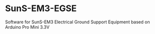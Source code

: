 # SunS-EM3-EGSE
Software for SunS-EM3 Electrical Ground Support Equipment based on Arduino Pro Mini 3.3V
